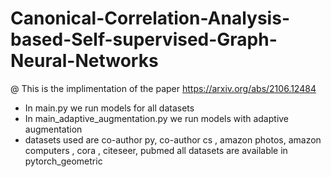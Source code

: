 # Canonical-Correlation-Analysis-based-Self-supervised-Graph-Neural-Networks

@ This is the implimentation of the paper https://arxiv.org/abs/2106.12484
* In main.py we run models for all datasets
* In main_adaptive_augmentation.py we run models with adaptive augmentation
* datasets used are co-author py, co-author cs , amazon photos, amazon computers , cora , citeseer, pubmed all datasets are available in pytorch_geometric
